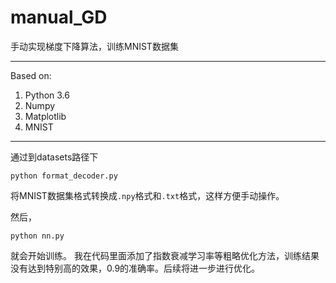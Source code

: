 # manual_GD
手动实现梯度下降算法，训练MNIST数据集

---

Based on:<br>
1. Python 3.6
2. Numpy
3. Matplotlib
4. MNIST

---

通过到datasets路径下
```
python format_decoder.py
```

将MNIST数据集格式转换成`.npy`格式和`.txt`格式，这样方便手动操作。

然后，
```
python nn.py
```
就会开始训练。 
我在代码里面添加了指数衰减学习率等粗略优化方法，训练结果没有达到特别高的效果，0.9的准确率。后续将进一步进行优化。

